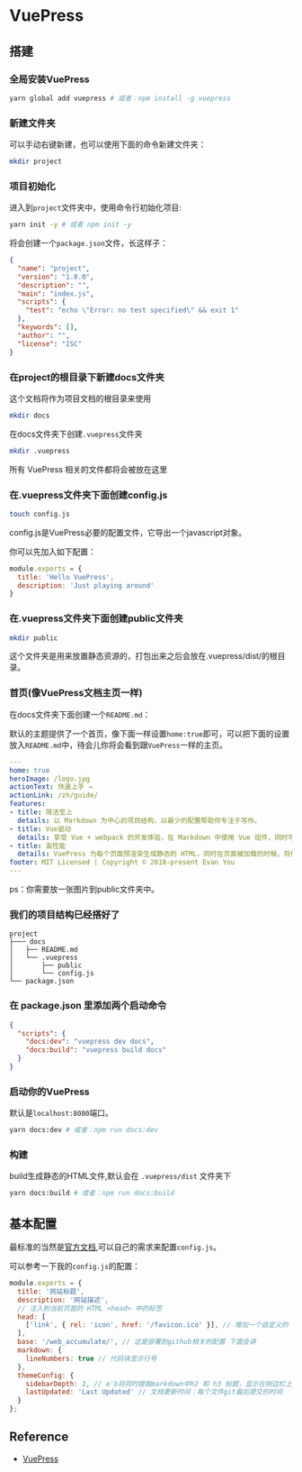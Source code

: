 # VuePress

## 搭建

### 全局安装VuePress

```sh
yarn global add vuepress # 或者：npm install -g vuepress
```

### 新建文件夹

可以手动右键新建，也可以使用下面的命令新建文件夹：

```sh
mkdir project
```

### 项目初始化

进入到`project`文件夹中，使用命令行初始化项目:

```sh
yarn init -y # 或者 npm init -y
```

将会创建一个`package.json`文件，长这样子：

```json
{
  "name": "project",
  "version": "1.0.0",
  "description": "",
  "main": "index.js",
  "scripts": {
    "test": "echo \"Error: no test specified\" && exit 1"
  },
  "keywords": [],
  "author": "",
  "license": "ISC"
}
```

### 在project的根目录下新建docs文件夹

这个文档将作为项目文档的根目录来使用

```sh
mkdir docs
```

在docs文件夹下创建`.vuepress`文件夹

```sh
mkdir .vuepress
```

所有 VuePress 相关的文件都将会被放在这里

### 在.vuepress文件夹下面创建config.js

```sh
touch config.js
```

config.js是VuePress必要的配置文件，它导出一个javascript对象。

你可以先加入如下配置：

```javascript
module.exports = {
  title: 'Hello VuePress',
  description: 'Just playing around'
}
```

### 在.vuepress文件夹下面创建public文件夹

```sh
mkdir public
```

这个文件夹是用来放置静态资源的，打包出来之后会放在.vuepress/dist/的根目录。

### 首页(像VuePress文档主页一样)

在docs文件夹下面创建一个`README.md`：

默认的主题提供了一个首页，像下面一样设置`home:true`即可，可以把下面的设置放入`README.md`中，待会儿你将会看到跟`VuePress`一样的主页。

```yaml
---
home: true
heroImage: /logo.jpg
actionText: 快速上手 →
actionLink: /zh/guide/
features:
- title: 简洁至上
  details: 以 Markdown 为中心的项目结构，以最少的配置帮助你专注于写作。
- title: Vue驱动
  details: 享受 Vue + webpack 的开发体验，在 Markdown 中使用 Vue 组件，同时可以使用 Vue 来开发自定义主题。
- title: 高性能
  details: VuePress 为每个页面预渲染生成静态的 HTML，同时在页面被加载的时候，将作为 SPA 运行。
footer: MIT Licensed | Copyright © 2018-present Evan You
---
```

ps：你需要放一张图片到public文件夹中。

### 我们的项目结构已经搭好了

```
project
├─── docs
│   ├── README.md
│   └── .vuepress
│       ├── public
│       └── config.js
└── package.json
```

### 在 package.json 里添加两个启动命令

```json
{
  "scripts": {
    "docs:dev": "vuepress dev docs",
    "docs:build": "vuepress build docs"
  }
}
```

### 启动你的VuePress

默认是`localhost:8080`端口。

```sh
yarn docs:dev # 或者：npm run docs:dev
```

### 构建

build生成静态的HTML文件,默认会在 `.vuepress/dist` 文件夹下

```sh
yarn docs:build # 或者：npm run docs:build
```



## 基本配置

最标准的当然是[官方文档](https://vuepress.vuejs.org/zh/config/),可以自己的需求来配置`config.js`。

可以参考一下我的`config.js`的配置：

```javascript
module.exports = {
  title: '网站标题',
  description: '网站描述',
  // 注入到当前页面的 HTML <head> 中的标签
  head: [
    ['link', { rel: 'icon', href: '/favicon.ico' }], // 增加一个自定义的 favicon(网页标签的图标)
  ],
  base: '/web_accumulate/', // 这是部署到github相关的配置 下面会讲
  markdown: {
    lineNumbers: true // 代码块显示行号
  },
  themeConfig: {
    sidebarDepth: 2, // e'b将同时提取markdown中h2 和 h3 标题，显示在侧边栏上。
    lastUpdated: 'Last Updated' // 文档更新时间：每个文件git最后提交的时间
  }
};
```



## Reference

- [VuePress](https://vuepress.vuejs.org/zh/)